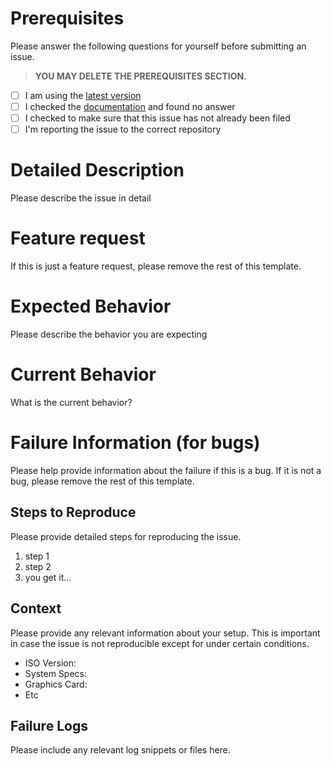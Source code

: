 # Prerequisites

Please answer the following questions for yourself before submitting an issue.
>**YOU MAY DELETE THE PREREQUISITES SECTION.**

- [ ] I am using the [latest version](https://github.com/archcraft-os/releases/releases/tag/v21.10)
- [ ] I checked the [documentation](https://wiki.archcraft.io) and found no answer
- [ ] I checked to make sure that this issue has not already been filed
- [ ] I'm reporting the issue to the correct repository

# Detailed Description

Please describe the issue in detail

# Feature request

If this is just a feature request, please remove the rest of this template.

# Expected Behavior

Please describe the behavior you are expecting

# Current Behavior

What is the current behavior?

# Failure Information (for bugs)

Please help provide information about the failure if this is a bug. If it is not a bug, please remove the rest of this template.

## Steps to Reproduce

Please provide detailed steps for reproducing the issue.

1. step 1
2. step 2
3. you get it...

## Context

Please provide any relevant information about your setup. This is important in case the issue is not reproducible except for under certain conditions.

* ISO Version:
* System Specs:
* Graphics Card:
* Etc

## Failure Logs

Please include any relevant log snippets or files here.
